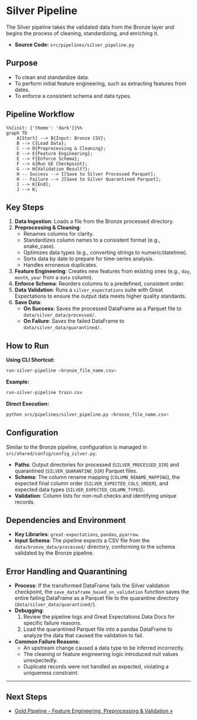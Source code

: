 # Silver Pipeline

The Silver pipeline takes the validated data from the Bronze layer and begins the process of cleaning, standardizing, and enriching it.

-   **Source Code:** `src/pipelines/silver_pipeline.py`

## Purpose

-   To clean and standardize data.
-   To perform initial feature engineering, such as extracting features from dates.
-   To enforce a consistent schema and data types.

## Pipeline Workflow

```mermaid
%%{init: {'theme': 'dark'}}%%
graph TD
    A[Start] --> B{Input: Bronze CSV};
    B --> C{Load Data};
    C --> D{Preprocessing & Cleaning};
    D --> E{Feature Engineering};
    E --> F{Enforce Schema};
    F --> G{Run GE Checkpoint};
    G --> H{Validation Result?};
    H -- Success --> I[Save to Silver Processed Parquet];
    H -- Failure --> J[Save to Silver Quarantined Parquet];
    I --> K[End];
    J --> K;
```

## Key Steps

1.  **Data Ingestion**: Loads a file from the Bronze processed directory.
2.  **Preprocessing & Cleaning**:
    -   Renames columns for clarity.
    -   Standardizes column names to a consistent format (e.g., snake_case).
    -   Optimizes data types (e.g., converting strings to numeric/datetime).
    -   Sorts data by date to prepare for time-series analysis.
    -   Handles erroneous duplicates.
3.  **Feature Engineering**: Creates new features from existing ones (e.g., `day`, `month`, `year` from a `date` column).
4.  **Enforce Schema**: Reorders columns to a predefined, consistent order.
5.  **Data Validation**: Runs a `silver_expectations` suite with Great Expectations to ensure the output data meets higher quality standards.
6.  **Save Data**:
    -   **On Success**: Saves the processed DataFrame as a Parquet file to `data/silver_data/processed/`.
    -   **On Failure**: Saves the failed DataFrame to `data/silver_data/quarantined/`.

## How to Run

**Using CLI Shortcut:**

```bash
run-silver-pipeline <bronze_file_name.csv>
```

**Example:**

```bash
run-silver-pipeline train.csv
```

**Direct Execution:**

```bash
python src/pipelines/silver_pipeline.py <bronze_file_name.csv>
```

## Configuration

Similar to the Bronze pipeline, configuration is managed in `src/shared/config/config_silver.py`.

-   **Paths**: Output directories for processed (`SILVER_PROCESSED_DIR`) and quarantined (`SILVER_QUARANTINE_DIR`) Parquet files.
-   **Schema**: The column rename mapping (`COLUMN_RENAME_MAPPING`), the expected final column order (`SILVER_EXPECTED_COLS_ORDER`), and expected data types (`SILVER_EXPECTED_COLUMN_TYPES`).
-   **Validation**: Column lists for non-null checks and identifying unique records.

## Dependencies and Environment

-   **Key Libraries**: `great-expectations`, `pandas`, `pyarrow`.
-   **Input Schema**: The pipeline expects a CSV file from the `data/bronze_data/processed/` directory, conforming to the schema validated by the Bronze pipeline.

## Error Handling and Quarantining

-   **Process**: If the transformed DataFrame fails the Silver validation checkpoint, the `save_dataframe_based_on_validation` function saves the entire failing DataFrame as a Parquet file to the quarantine directory (`data/silver_data/quarantined/`).
-   **Debugging**:
    1.  Review the pipeline logs and Great Expectations Data Docs for specific failure reasons.
    2.  Load the quarantined Parquet file into a pandas DataFrame to analyze the data that caused the validation to fail.
-   **Common Failure Reasons**:
    -   An upstream change caused a data type to be inferred incorrectly.
    -   The cleaning or feature engineering logic introduced null values unexpectedly.
    -   Duplicate records were not handled as expected, violating a uniqueness constraint.

---

## Next Steps

- [Gold Pipeline - Feature Engineering, Preprocessing & Validation &raquo;](gold_pipeline.md)

